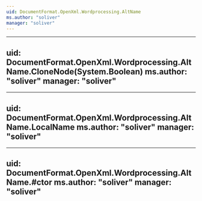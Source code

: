 ```yaml
---
uid: DocumentFormat.OpenXml.Wordprocessing.AltName
ms.author: "soliver"
manager: "soliver"
---
```


---
uid: DocumentFormat.OpenXml.Wordprocessing.AltName.CloneNode(System.Boolean)
ms.author: "soliver"
manager: "soliver"
---

---
uid: DocumentFormat.OpenXml.Wordprocessing.AltName.LocalName
ms.author: "soliver"
manager: "soliver"
---

---
uid: DocumentFormat.OpenXml.Wordprocessing.AltName.#ctor
ms.author: "soliver"
manager: "soliver"
---

